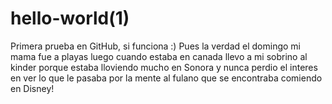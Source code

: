 # hello-world(1)
Primera prueba en GitHub, si funciona :)
Pues la verdad el domingo mi mama fue a playas luego cuando estaba en canada llevo a mi 
sobrino al kinder porque estaba lloviendo mucho en Sonora y nunca perdio el interes en ver lo que le pasaba por la mente al fulano que se encontraba comiendo en Disney!
